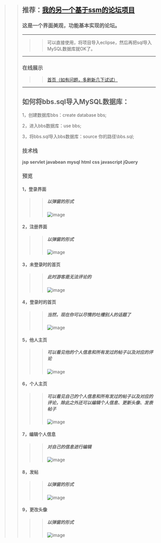 >>## 推荐：[我的另一个基于ssm的论坛项目](https://github.com/maliangnansheng/BBS_SSM)
>>### 这是一个界面美观，功能基本实现的论坛。
>>---
>>>> 可以直接使用，将项目导入eclipse，然后再把sql导入MySQL数据库就OK了。
>>---
>>### 在线展示
>>>> [首页（如有问题，多刷新几下试试）](http://182.61.136.218:8888/BBS0/)
>>---
>>## 如何将bbs.sql导入MySQL数据库：
>>1，创建数据库bbs：create database bbs;
>>
>>2，进入bbs数据库：use bbs;
>>
>>3，将bbs.sql导入bbs数据库：source 你的路径\bbs.sql;
>>### 技术栈
>>**jsp** **servlet** **javabean** **mysql** **html** **css** **javascript** **jQuery**
>>### 预览
>>#### 1，登录界面
>>>>##### 以弹窗的形式
>>>>![image](https://github.com/ML123456/BBS/blob/master/waber/%E7%99%BB%E5%BD%95.png)
>>#### 2，注册界面
>>>>##### 以弹窗的形式
>>>>![image](https://github.com/ML123456/BBS/blob/master/waber/%E6%B3%A8%E5%86%8C.png)
>>#### 3，未登录时的首页
>>>>##### 此时游客是无法评论的
>>>>![image](https://github.com/ML123456/BBS/blob/master/waber/%E6%9C%AA%E7%99%BB%E5%BD%95%E9%A6%96%E9%A1%B5.png)
>>#### 4，登录时的首页
>>>>##### 当然，现在你可以尽情的吐槽别人的话题了
>>>>![image](https://github.com/ML123456/BBS/blob/master/waber/%E7%99%BB%E5%BD%95%E9%A6%96%E9%A1%B5.png)
>>#### 5，他人主页
>>>>##### 可以看见他的个人信息和所有发过的帖子以及对应的评论
>>>>![image](https://github.com/ML123456/BBS/blob/master/waber/%E4%BB%96%E4%BA%BA%E4%B8%AD%E5%BF%83.png)
>>#### 6，个人主页
>>>>##### 可以看见自己的个人信息和所有发过的帖子以及对应的评论，除此之外还可以编辑个人信息、更新头像、发表帖子
>>>>![image](https://github.com/ML123456/BBS/blob/master/waber/%E4%B8%AA%E4%BA%BA%E4%B8%BB%E9%A1%B5.png)
>>#### 7，编辑个人信息
>>>>##### 对自己的信息进行编辑
>>>>![image](https://github.com/ML123456/BBS/blob/master/waber/%E7%BC%96%E8%BE%91%E4%B8%AA%E4%BA%BA%E4%BF%A1%E6%81%AF.png)
>>#### 8，发帖
>>>>##### 以弹窗的形式
>>>>![image](https://github.com/ML123456/BBS/blob/master/waber/%E5%8F%91%E5%B8%96.png)
>>#### 9，更改头像
>>>>##### 以弹窗的形式
>>>>![image](https://github.com/ML123456/BBS/blob/master/waber/%E6%9B%B4%E6%8D%A2%E5%A4%B4%E5%83%8F.png)
